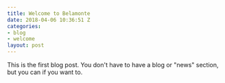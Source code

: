 ```yaml
---
title: Welcome to Belamonte
date: 2018-04-06 10:36:51 Z
categories:
- blog
- welcome
layout: post
---
```


This is the first blog post. You don't have to have a blog or "news" section, but you can if you want to. 